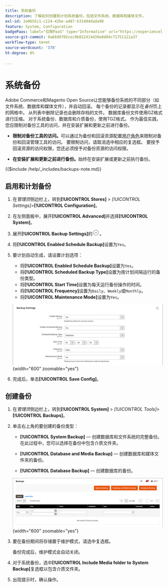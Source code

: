 ```yaml
---
title: 系统备份
description: 了解如何创建和计划系统备份，包括文件系统、数据库和媒体文件。
exl-id: 3a9655c1-c124-42be-a487-b31404dada90
feature: System, Configuration
badgePaas: label="仅限PaaS" type="Informative" url="https://experienceleague.adobe.com/en/docs/commerce/user-guides/product-solutions" tooltip="仅适用于云项目(Adobe管理的PaaS基础架构)和内部部署项目上的Adobe Commerce 。"
source-git-commit: 9a68d9702cec9b812414d39e8d04c71751121a37
workflow-type: tm+mt
source-wordcount: '378'
ht-degree: 0%

---
```


# 系统备份

Adobe Commerce和Magento Open Source让您能够备份系统的不同部分（如文件系统、数据库和媒体文件），并自动回滚。 每个备份的记录都显示在&#x200B;_备份_&#x200B;页上的网格中。 从列表中删除记录也会删除存档的文件。 数据库备份文件使用GZ格式进行压缩。 对于系统备份、数据库和介质备份，使用TGZ格式。 作为最佳实践，您应限制对备份工具的访问，并在安装扩展和更新之前进行备份。

- **限制对备份工具的访问。**&#x200B;可以通过为备份和回滚资源配置[用户角色](permissions-user-roles.md)来限制对备份和回滚管理工具的访问。 要限制访问，请取消选中相应的复选框。 要授予回滚资源的访问权限，您还必须授予对备份资源的访问权限。

- **在安装扩展和更新之前进行备份。**&#x200B;始终在安装扩展或更新之前执行备份。

{{$include /help/_includes/backups-note.md}}

## 启用和计划备份

1. 在&#x200B;_管理员_&#x200B;侧边栏上，转到&#x200B;**[!UICONTROL Stores]** > _[!UICONTROL Settings]_>**[!UICONTROL Configuration]**。

1. 在左侧面板中，展开&#x200B;**[!UICONTROL Advanced]**&#x200B;并选择&#x200B;**[!UICONTROL System]**。

1. 展开&#x200B;**[!UICONTROL Backup Settings]**&#x200B;的![扩展选择器](../assets/icon-display-expand.png)。

1. 将&#x200B;**[!UICONTROL Enabled Schedule Backup]**&#x200B;设置为`Yes`。

1. 要计划自动生成，请设置计划选项：

   - 将&#x200B;**[!UICONTROL Enabled Schedule Backup]**&#x200B;设置为`Yes`。
   - 将&#x200B;**[!UICONTROL Scheduled Backup Type]**&#x200B;设置为按计划间隔运行的备份类型。
   - 将&#x200B;**[!UICONTROL Start Time]**&#x200B;设置为每天运行备份操作的时间。
   - 将&#x200B;**[!UICONTROL Frequency]**&#x200B;设置为`Daily`、`Weekly`或`Monthly`。
   - 将&#x200B;**[!UICONTROL Maintenance Mode]**&#x200B;设置为`Yes`。

   ![高级配置 — 备份](../configuration-reference/advanced/assets/system-scheduled-backup-settings.png){width="600" zoomable="yes"}

1. 完成后，单击&#x200B;**[!UICONTROL Save Config]**。

## 创建备份

1. 在&#x200B;_管理员_&#x200B;侧边栏上，转到&#x200B;**[!UICONTROL System]** > _[!UICONTROL Tools]_>**[!UICONTROL Backups]**。

1. 单击右上角的要创建的备份类型：

   - **[!UICONTROL System Backup]** — 创建数据库和文件系统的完整备份。 在此过程中，您可以选择在备份中包含介质文件夹。

   - **[!UICONTROL Database and Media Backup]** — 创建数据库和媒体文件夹的备份。

   - **[!UICONTROL Database Backup]** — 创建数据库的备份。

   ![系统工具 — 备份](./assets/tools-backups.png){width="600" zoomable="yes"}

1. 要在备份期间将存储置于维护模式，请选中复选框。

   备份完成后，维护模式会自动关闭。

1. 对于系统备份，选中&#x200B;**[!UICONTROL Include Media folder to System Backup]**&#x200B;复选框以包含介质文件夹。

1. 出现提示时，确认操作。


